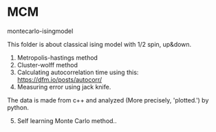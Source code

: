# MCM
montecarlo-isingmodel

This folder is about classical ising model with 1/2 spin, up&down.
1. Metropolis-hastings method
2. Cluster-wolff method
3. Calculating autocorrelation time using this: https://dfm.io/posts/autocorr/
4. Measuring error using jack knife.

The data is made from c++ and analyzed (More precisely, 'plotted.') by python.

5. Self learning Monte Carlo method..
